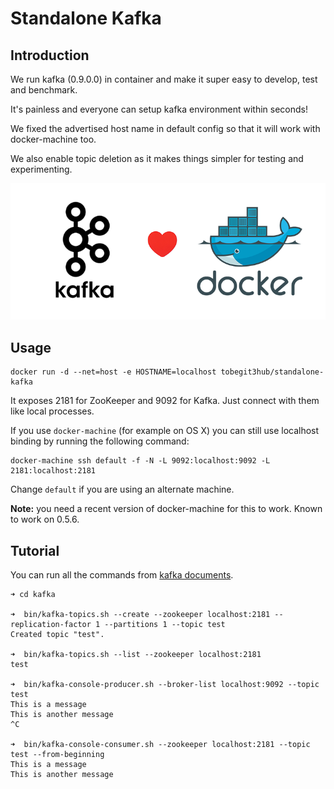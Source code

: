 # Standalone Kafka

## Introduction

We run kafka (0.9.0.0) in container and make it super easy to develop, test and benchmark.

It's painless and everyone can setup kafka environment within seconds!

We fixed the advertised host name in default config so that it will work with docker-machine too.

We also enable topic deletion as it makes things simpler for testing and experimenting.

![](im_kafka_docker.png)

## Usage

```
docker run -d --net=host -e HOSTNAME=localhost tobegit3hub/standalone-kafka
```

It exposes 2181 for ZooKeeper and 9092 for Kafka. Just connect with them like local processes.

If you use `docker-machine` (for example on OS X) you can still use localhost binding by running the following command:

```
docker-machine ssh default -f -N -L 9092:localhost:9092 -L 2181:localhost:2181
```

Change `default` if you are using an alternate machine.

**Note:** you need a recent version of docker-machine for this to work. Known to work on 0.5.6.

## Tutorial

You can run all the commands from [kafka documents](http://kafka.apache.org/documentation.html).

```
➜ cd kafka

➜  bin/kafka-topics.sh --create --zookeeper localhost:2181 --replication-factor 1 --partitions 1 --topic test
Created topic "test".

➜  bin/kafka-topics.sh --list --zookeeper localhost:2181
test

➜  bin/kafka-console-producer.sh --broker-list localhost:9092 --topic test
This is a message
This is another message
^C

➜  bin/kafka-console-consumer.sh --zookeeper localhost:2181 --topic test --from-beginning
This is a message
This is another message
```

